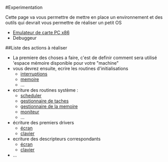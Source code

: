 #Experimentation

Cette page va vous permettre de mettre en place un environnement et des outils qui devrait vous permettre de réaliser un petit OS 

- [Emulateur de carte PC x86](emulateurX86.md)
- Debuggeur


##Liste des actions à réaliser

- La premiere des choses a faire, c'est de definir comment sera utilisé 'espace mémoire disponible pour votre "machine"
- vous devrez ensuite, ecrire les routines d'initialisations
	- [interruptions](initInterruptions.md)
	- [memoire](initMemoire.md)
	- ...
- ecriture des routines système :
	- [scheduler](codeScheduler.md)
	- [gestionnaire de taches](codeGestTaches.md)
	- [gestionnaire de la memoire](codeGestMemoire.md)
	- [moniteur](codeMoniteur.md)
	- ...
- écriture des premiers drivers 
	- [écran](driverEcran.md)
	- [clavier](driverClavier.md)
- ecriture des descripteurs correspondants
	- [écran](descripteurEcran.md)
	- [clavier](descripteurClavier.md)
- ...